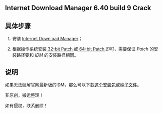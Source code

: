 ## Internet Download Manager 6.40 build 9 Crack

## 具体步骤

1. 安装 [Internet Download Manager](https://www.internetdownloadmanager.com/download.html)；

2. 根据操作系统安装[ 32-bit Patch ](./Crack/IDM%2032bit%20Patch.zip)或[ 64-bit Patch ](./Crack/IDM%2064bit%20Patch.zip)即可，需要保证 *Patch* 的安装路径要和 *IDM* 的安装路径相同。

## 说明

如果无法破解官网最新版的IDM，那么可以下载[这个安装包](./idman640build9.exe)或[种子文件](./IDM%206.40%20build%209%20incl%20Patch%20%5B32bit%20%2B%2064bit%5D%20%5BCrackingPatching%5D.torrent)。

非原创，搬运整理！

如有侵权，联系删除！
